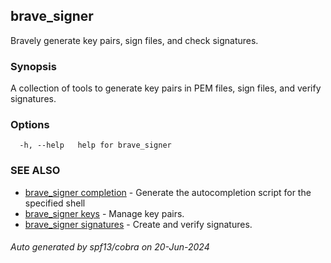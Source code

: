 ## brave_signer

Bravely generate key pairs, sign files, and check signatures.

### Synopsis

A collection of tools to generate key pairs in PEM files, sign files, and verify signatures.

### Options

```
  -h, --help   help for brave_signer
```

### SEE ALSO

* [brave_signer completion](brave_signer_completion.md)	 - Generate the autocompletion script for the specified shell
* [brave_signer keys](brave_signer_keys.md)	 - Manage key pairs.
* [brave_signer signatures](brave_signer_signatures.md)	 - Create and verify signatures.

###### Auto generated by spf13/cobra on 20-Jun-2024
